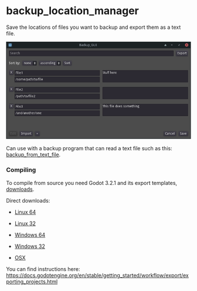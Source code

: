 # backup_location_manager
Save the locations of files you want to backup and export them as a text file.

<img src="https://github.com/missing-semi-colon/backup_location_manager/blob/master/docs/main_view_screen_cap.png" width="600">

Can use with a backup program that can read a text file such as this: [backup_from_text_file](https://github.com/missing-semi-colon/backup_from_text_file).

### Compiling
To compile from source you need Godot 3.2.1 and its export templates, [downloads](https://downloads.tuxfamily.org/godotengine/3.2.1/).

Direct downloads:

- [Linux 64](https://downloads.tuxfamily.org/godotengine/3.2.1/Godot_v3.2.1-stable_x11.64.zip)

- [Linux 32](https://downloads.tuxfamily.org/godotengine/3.2.1/Godot_v3.2.1-stable_x11.32.zip)

- [Windows 64](https://downloads.tuxfamily.org/godotengine/3.2.1/Godot_v3.2.1-stable_win64.exe.zip)

- [Windows 32](https://downloads.tuxfamily.org/godotengine/3.2.1/Godot_v3.2.1-stable_win32.exe.zip)

- [OSX](https://downloads.tuxfamily.org/godotengine/3.2.1/Godot_v3.2.1-stable_osx.64.zip)

You can find instructions here: https://docs.godotengine.org/en/stable/getting_started/workflow/export/exporting_projects.html
